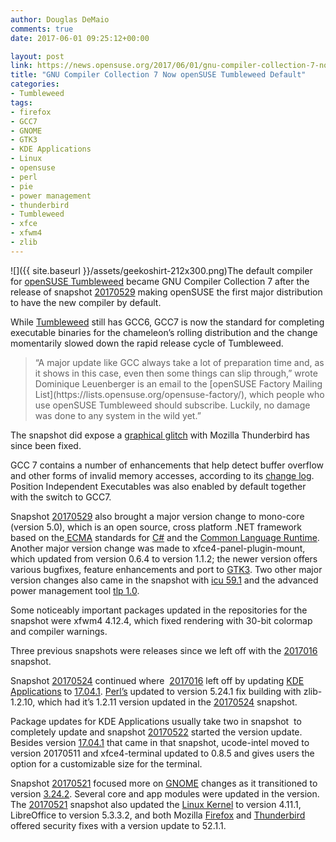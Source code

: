 ```yaml
---
author: Douglas DeMaio
comments: true
date: 2017-06-01 09:25:12+00:00

layout: post
link: https://news.opensuse.org/2017/06/01/gnu-compiler-collection-7-now-opensuse-tumbleweed-default/
title: "GNU Compiler Collection 7 Now openSUSE Tumbleweed Default"
categories:
- Tumbleweed
tags:
- firefox
- GCC7
- GNOME
- GTK3
- KDE Applications
- Linux
- opensuse
- perl
- pie
- power management
- thunderbird
- Tumbleweed
- xfce
- xfwm4
- zlib
---
```

![]({{ site.baseurl }}/assets/geekoshirt-212x300.png)The default compiler for [openSUSE Tumbleweed](https://en.opensuse.org/Portal:Tumbleweed) became GNU Compiler Collection 7 after the release of snapshot [20170529](https://lists.opensuse.org/opensuse-factory/2017-05/msg00516.html) making openSUSE the first major distribution to have the new compiler by default.

While [Tumbleweed](https://en.opensuse.org/Portal:Tumbleweed) still has GCC6, GCC7 is now the standard for completing executable binaries for the chameleon’s rolling distribution and the change momentarily slowed down the rapid release cycle of Tumbleweed.


<blockquote>“A major update like GCC always take a lot of preparation time and, as it shows in this case, even then some things can slip through,” wrote Dominique Leuenberger is an email to the [openSUSE Factory Mailing List](https://lists.opensuse.org/opensuse-factory/), which people who use openSUSE Tumbleweed should subscribe. Luckily, no damage was done to any system in the wild yet.”</blockquote>


The snapshot did expose a [graphical glitch](https://lists.opensuse.org/opensuse-factory/2017-05/msg00519.html) with Mozilla Thunderbird has since been fixed.

GCC 7 contains a number of enhancements that help detect buffer overflow and other forms of invalid memory accesses, according to its [change log](https://gcc.gnu.org/gcc-7/changes.html). Position Independent Executables was also enabled by default together with the switch to GCC7.

Snapshot [20170529](https://lists.opensuse.org/opensuse-factory/2017-05/msg00516.html) also brought a major version change to mono-core (version 5.0), which is an open source, cross platform .NET framework based on the[ ECMA](http://www.mono-project.com/docs/about-mono/languages/ecma/) standards for [C#](http://www.mono-project.com/docs/about-mono/languages/csharp/) and the [Common Language Runtime](http://www.mono-project.com/docs/advanced/runtime/). Another major version change was made to xfce4-panel-plugin-mount, which updated from version 0.6.4 to version 1.1.2; the newer version offers various bugfixes, feature enhancements and port to [GTK3](https://developer.gnome.org/gtk/3.0/). Two other major version changes also came in the snapshot with [icu 59.1](http://icu-project.org/apiref/icu4c/) and the advanced power management tool [tlp 1.0](https://software.opensuse.org/package/tlp).

<!-- more -->Some noticeably important packages updated in the repositories for the snapshot were xfwm4 4.12.4, which fixed rendering with 30-bit colormap and compiler warnings.

Three previous snapshots were releases since we left off with the [2017016](https://lists.opensuse.org/opensuse-factory/2017-05/msg00209.html) snapshot.

Snapshot [20170524](https://lists.opensuse.org/opensuse-factory/2017-05/msg00421.html) continued where  [2017016](https://lists.opensuse.org/opensuse-factory/2017-05/msg00209.html) left off by updating [KDE Applications](https://www.kde.org/applications/) to [17.04.1](https://www.kde.org/announcements/announce-applications-17.04.1.php). [Perl’s](https://www.perl.org/) updated to version 5.24.1 fix building with zlib-1.2.10, which had it’s 1.2.11 version updated in the [20170524](https://lists.opensuse.org/opensuse-factory/2017-05/msg00421.html) snapshot.

Package updates for KDE Applications usually take two in snapshot  to completely update and snapshot [20170522](https://lists.opensuse.org/opensuse-factory/2017-05/msg00366.html) started the version update. Besides version [17.04.1](https://www.kde.org/announcements/announce-applications-17.04.1.php) that came in that snapshot, ucode-intel moved to version 20170511 and xfce4-terminal updated to 0.8.5 and gives users the option for a customizable size for the terminal.

Snapshot [20170521](https://lists.opensuse.org/opensuse-factory/2017-05/msg00297.html) focused more on [GNOME](https://www.gnome.org/) changes as it transitioned to version [3.24.2](https://mail.gnome.org/archives/gnome-announce-list/2017-May/msg00011.html). Several core and app modules were updated in the version. The [20170521](https://lists.opensuse.org/opensuse-factory/2017-05/msg00297.html) snapshot also updated the [Linux Kernel](https://www.kernel.org/) to version 4.11.1, LibreOffice to version 5.3.3.2, and both Mozilla [Firefox](https://www.mozilla.org/en-US/firefox/52.1.1/releasenotes/) and [Thunderbird](https://www.mozilla.org/en-US/thunderbird/52.1.1/releasenotes/) offered security fixes with a version update to 52.1.1.		
